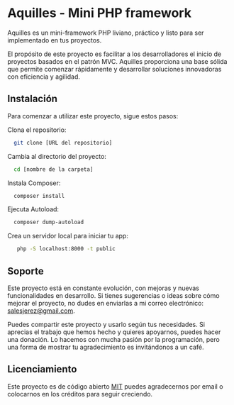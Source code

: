 
# Aquilles - Mini PHP framework

Aquilles es un mini-framework PHP liviano, práctico y listo para ser implementado en tus proyectos.

El propósito de este proyecto es facilitar a los desarrolladores el inicio de proyectos basados en el patrón MVC. Aquilles proporciona una base sólida que permite comenzar rápidamente y desarrollar soluciones innovadoras con eficiencia y agilidad.




## Instalación

Para comenzar a utilizar este proyecto, sigue estos pasos:

Clona el repositorio:

```bash
  git clone [URL del repositorio]
```

Cambia al directorio del proyecto:

```bash
  cd [nombre de la carpeta]
```


Instala Composer:

```bash
  composer install
```

Ejecuta Autoload:

```bash
  composer dump-autoload
```

Crea un servidor local para iniciar tu app:

```bash
   php -S localhost:8000 -t public
```
## Soporte

Este proyecto está en constante evolución, con mejoras y nuevas funcionalidades en desarrollo. Si tienes sugerencias o ideas sobre cómo mejorar el proyecto, no dudes en enviarlas a mi correo electrónico: salesjerez@gmail.com.

Puedes compartir este proyecto y usarlo según tus necesidades. Si aprecias el trabajo que hemos hecho y quieres apoyarnos, puedes hacer una donación. Lo hacemos con mucha pasión por la programación, pero una forma de mostrar tu agradecimiento es invitándonos a un café.


## Licenciamiento

Este proyecto es de código abierto [MIT](https://choosealicense.com/licenses/mit/) puedes agradecernos por email o colocarnos en los créditos para seguir creciendo.

